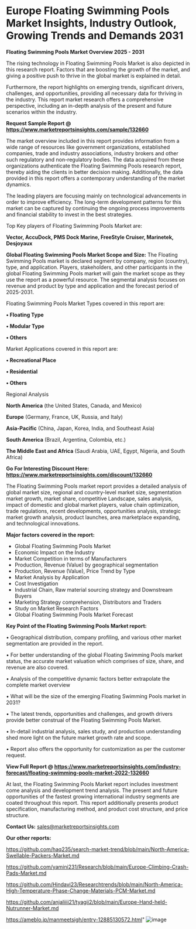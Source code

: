 # Europe Floating Swimming Pools Market Insights, Industry Outlook, Growing Trends and Demands 2031

<Strong> Floating Swimming Pools Market Overview 2025 - 2031</strong>

The rising technology in Floating Swimming Pools Market is also depicted in this research report. Factors that are boosting the growth of the market, and giving a positive push to thrive in the global market is explained in detail.

Furthermore, the report highlights on emerging trends, significant drivers, challenges, and opportunities, providing all necessary data for thriving in the industry. This report market research offers a comprehensive perspective, including an in-depth analysis of the present and future scenarios within the industry.

<strong>Request Sample Report @ <a href=https://www.marketreportsinsights.com/sample/132660>https://www.marketreportsinsights.com/sample/132660</a></strong>

The market overview included in this report provides information from a wide range of resources like government organizations, established companies, trade and industry associations, industry brokers and other such regulatory and non-regulatory bodies. The data acquired from these organizations authenticate the Floating Swimming Pools research report, thereby aiding the clients in better decision making. Additionally, the data provided in this report offers a contemporary understanding of the market dynamics.

The leading players are focusing mainly on technological advancements in order to improve efficiency. The long-term development patterns for this market can be captured by continuing the ongoing process improvements and financial stability to invest in the best strategies.

Top Key players of Floating Swimming Pools Market are:

<strong>Vector, AccuDock, PMS Dock Marine, FreeStyle Cruiser, Marinetek, Desjoyaux</strong>

<strong><b>Global Floating Swimming Pools Market Scope and Size:</b></strong>
The Floating Swimming Pools market is declared segment by company, region (country), type, and application. Players, stakeholders, and other participants in the global Floating Swimming Pools market will gain the market scope as they use the report as a powerful resource. The segmental analysis focuses on revenue and product by type and application and the forecast period of 2025-2031.

Floating Swimming Pools Market Types covered in this report are:

<strong>• Floating Type

• Modular Type

• Others</strong>

Market Applications covered in this report are:

<strong>• Recreational Place

• Residential

• Others</strong> 

Regional Analysis

<strong>North America</strong> (the United States, Canada, and Mexico)

<strong>Europe</strong> (Germany, France, UK, Russia, and Italy)

<strong>Asia-Pacific</strong> (China, Japan, Korea, India, and Southeast Asia)

<strong>South America</strong> (Brazil, Argentina, Colombia, etc.)

<strong>The Middle East and Africa</strong> (Saudi Arabia, UAE, Egypt, Nigeria, and South Africa)

<strong>Go For Interesting Discount Here: <a href=https://www.marketreportsinsights.com/discount/132660>https://www.marketreportsinsights.com/discount/132660</a></strong>

The Floating Swimming Pools market report provides a detailed analysis of global market size, regional and country-level market size, segmentation market growth, market share, competitive Landscape, sales analysis, impact of domestic and global market players, value chain optimization, trade regulations, recent developments, opportunities analysis, strategic market growth analysis, product launches, area marketplace expanding, and technological innovations.

<strong><b>Major factors covered in the report:</b></strong>
<ul>
  <li>Global Floating Swimming Pools Market </li>
  <li>Economic Impact on the Industry</li>
  <li>Market Competition in terms of Manufacturers</li>
  <li>Production, Revenue (Value) by geographical segmentation</li>
  <li>Production, Revenue (Value), Price Trend by Type</li>
  <li>Market Analysis by Application</li>
  <li>Cost Investigation</li>
  <li>Industrial Chain, Raw material sourcing strategy and Downstream Buyers</li>
  <li>Marketing Strategy comprehension, Distributors and Traders</li>
  <li>Study on Market Research Factors</li>
  <li>Global Floating Swimming Pools Market Forecast</li>
</ul>

<strong><b>Key Point of the Floating Swimming Pools Market report:</b></strong>

• Geographical distribution, company profiling, and various other market segmentation are provided in the report.

• For better understanding of the global Floating Swimming Pools market status, the accurate market valuation which comprises of size, share, and revenue are also covered.

• Analysis of the competitive dynamic factors better extrapolate the complete market overview

• What will be the size of the emerging Floating Swimming Pools market in 2031?

• The latest trends, opportunities and challenges, and growth drivers provide better construal of the Floating Swimming Pools Market.

• In-detail industrial analysis, sales study, and production understanding shed more light on the future market growth rate and scope.

• Report also offers the opportunity for customization as per the customer request.

<strong><b>View Full Report @ <a href=https://www.marketreportsinsights.com/industry-forecast/floating-swimming-pools-market-2022-132660>https://www.marketreportsinsights.com/industry-forecast/floating-swimming-pools-market-2022-132660</a></b></strong>


At last, the Floating Swimming Pools Market report includes investment come analysis and development trend analysis. The present and future opportunities of the fastest growing international industry segments are coated throughout this report. This report additionally presents product specification, manufacturing method, and product cost structure, and price structure.

<strong>Contact Us:</strong>
sales@marketreportsinsights.com

<strong>Our other reports:</strong>

<a href=https://github.com/haq235/search-market-trend/blob/main/North-America-Swellable-Packers-Market.md>https://github.com/haq235/search-market-trend/blob/main/North-America-Swellable-Packers-Market.md</a>

<a href=https://github.com/yamini231/Research/blob/main/Europe-Climbing-Crash-Pads-Market.md>https://github.com/yamini231/Research/blob/main/Europe-Climbing-Crash-Pads-Market.md</a>

<a href=https://github.com/Hindavi23/Researchtrends/blob/main/North-America-High-Temperature-Phase-Change-Materials-PCM-Market.md>https://github.com/Hindavi23/Researchtrends/blob/main/North-America-High-Temperature-Phase-Change-Materials-PCM-Market.md</a>

<a href=https://github.com/anjaliiii21/tyagii2/blob/main/Europe-Hand-held-Nutrunner-Market.md>https://github.com/anjaliiii21/tyagii2/blob/main/Europe-Hand-held-Nutrunner-Market.md</a>

<a href=https://ameblo.jp/manmeetsigh/entry-12885130572.html>https://ameblo.jp/manmeetsigh/entry-12885130572.html</a>"
![image](https://github.com/user-attachments/assets/e9d94b96-8167-4fa4-b350-76df17ef4bb9)
